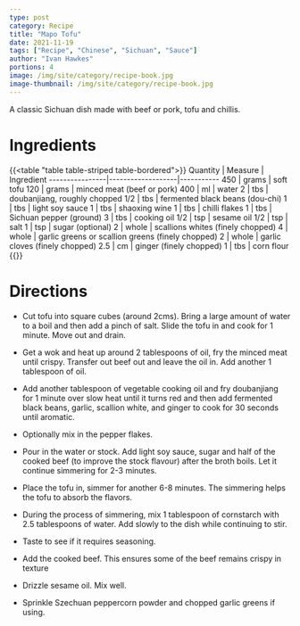 ```yaml
---
type: post
category: Recipe
title: "Mapo Tofu"
date: 2021-11-19
tags: ["Recipe", "Chinese", "Sichuan", "Sauce"]
author: "Ivan Hawkes"
portions: 4
image: /img/site/category/recipe-book.jpg
image-thumbnail: /img/site/category/recipe-book.jpg
---
```


A classic Sichuan dish made with beef or pork, tofu and chillis.
<!--more-->

# Ingredients

{{<table "table table-striped table-bordered">}}
Quantity		| Measure 			| Ingredient
----------------|-------------------|-----------
450             | grams             | soft tofu
120             | grams             | minced meat (beef or pork)
400             | ml                | water
2               | tbs               | doubanjiang, roughly chopped
1/2             | tbs               | fermented black beans (dou-chi)
1               | tbs               | light soy sauce
1               | tbs               | shaoxing wine
1               | tbs               | chilli flakes
1 	            | tbs               | Sichuan pepper (ground)
3               | tbs               | cooking oil
1/2             | tsp               | sesame oil
1/2             | tsp               | salt
1               | tsp               | sugar (optional)
2				| whole    			| scallions whites (finely chopped)
4               | whole             | garlic greens or scallion greens (finely chopped)
2               | whole             | garlic cloves (finely chopped)
2.5             | cm                | ginger (finely chopped)
1				| tbs 				| corn flour
{{</table>}}


# Directions


* Cut tofu into square cubes (around 2cms). Bring a large amount of water to a boil and then add a pinch of salt. Slide the tofu in and cook for 1 minute. Move out and drain.

* Get a wok and heat up around 2 tablespoons of oil, fry the minced meat until crispy. Transfer out beef out and leave the oil in. Add another 1 tablespoon of oil.

* Add another tablespoon of vegetable cooking oil and fry doubanjiang for 1 minute over slow heat until it turns red and then add fermented black beans,  garlic, scallion white, and ginger to cook for 30 seconds until aromatic.

* Optionally mix in the pepper flakes.

* Pour in the water or stock. Add light soy sauce, sugar and half of the cooked beef (to improve the stock flavour) after the broth boils. Let it continue simmering for 2-3 minutes.

* Place the tofu in, simmer for another 6-8 minutes. The simmering helps the tofu to absorb the flavors.  

* During the process of simmering, mix 1 tablespoon of cornstarch with 2.5 tablespoons of water. Add slowly to the dish while continuing to stir.

* Taste to see if it requires seasoning.

* Add the cooked beef. This ensures some of the beef remains crispy in texture

* Drizzle sesame oil. Mix well. 

* Sprinkle Szechuan peppercorn powder and chopped garlic greens if using.